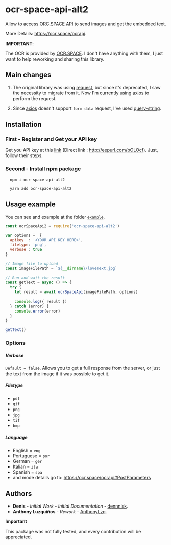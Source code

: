# ocr-space-api-alt2

Allow to access [ORC.SPACE API](https://ocr.space/ocrapi) to send images and get the embedded text.

More Details: https://ocr.space/ocrapi.

**IMPORTANT**:

The OCR is provided by [OCR.SPACE](https://ocr.space/). I don't have anything with them, I just want to help reworking and sharing this library.

## Main changes

1. The original library was using [request](https://github.com/request/request#readme), but since it's deprecated, I saw the necessity to migrate from it. Now I'm currently using [axios](https://github.com/axios/axios#readme) to perform the request.

2. Since [axios](https://github.com/axios/axios#readme) doesn't support `form data` request, I've used [query-string](https://github.com/sindresorhus/query-string#readme).

## Installation

### First - Register and Get your API key

Get you API key at this [link](https://ocr.space/ocrapi) (Direct link : http://eepurl.com/bOLOcf). Just, follow their steps.

### Second - Install npm package

```console
  npm i ocr-space-api-alt2
```

```console
  yarn add ocr-space-api-alt2
```

## Usage example

You can see and example at the folder [`example`](/example/example.js).

```javascript
const ocrSpaceApi2 = require('ocr-space-api-alt2')

var options =  { 
  apikey  : '<YOUR API KEY HERE>',
  filetype: 'png',
  verbose : true
}

// Image file to upload
const imageFilePath = `${__dirname}/loveText.jpg`

// Run and wait the result
const getText = async () => {
  try {
    let result = await ocrSpaceApi(imageFilePath, options)
    
    console.log({ result })
  } catch (error) {
    console.error(error)
  }
}

getText()
```

### Options

##### Verbose
  `Default = false`. Allows you to get a full response from the server, or just the text from the image if it was possible to get it.

##### Filetype
  * `pdf`
  * `gif`
  * `png`
  * `jpg`
  * `tif`
  * `bmp`

##### Language
  * English = `eng`
  * Portuguese = `por`
  * German = `ger`
  * Italian = `ita`
  * Spanish = `spa`
  * and mode details go to: https://ocr.space/ocrapi#PostParameters


## Authors

- **Denis** - _Initial Work_ - _Initial Documentation_ - [dennnisk](https://github.com/dennnisk).
- **Anthony Luzquiños** - _Rework_ - [AnthonyLzq](https://github.com/AnthonyLzq).

**Important**

This package was not fully tested, and every contribution will be appreciated.
